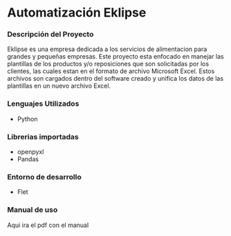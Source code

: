 # Automatización Eklipse

### Descripción del Proyecto
Eklipse es una empresa dedicada a los servicios de alimentacion para grandes y pequeñas empresas.
Este proyecto esta enfocado en manejar las plantillas de los productos y/o reposiciones que son solicitadas por los clientes, las cuales estan en el formato de archivo Microsoft Excel. Estos archivos son cargados dentro del software creado y unifica los datos de las plantillas en un nuevo archivo Excel.

### Lenguajes Utilizados
- Python

### Librerias importadas
- openpyxl
- Pandas

### Entorno de desarrollo
- Flet

### Manual de uso
Aqui ira el pdf con el manual
